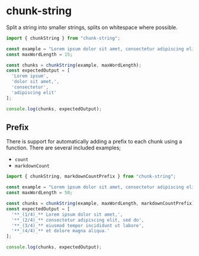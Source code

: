 # chunk-string

Split a string into smaller strings, splits on whitespace where possible.

```typescript
import { chunkString } from "chunk-string";

const example = "Lorem ipsum dolor sit amet, consectetur adipiscing elit"
const maxWordLength = 15;

const chunks = chunkString(example, maxWordLength);
const expectedOutput = [
  'Lorem ipsum',
  'dolor sit amet,',
  'consectetur',
  'adipiscing elit'
];

console.log(chunks, expectedOutput);
```

## Prefix

There is support for automatically adding a prefix to each chunk using a function. There are
several included examples;

- `count`
- `markdownCount`

```typescript
import { chunkString, markdownCountPrefix } from "chunk-string";

const example = "Lorem ipsum dolor sit amet, consectetur adipiscing elit, sed do eiusmod tempor incididunt ut labore et dolore magna aliqua."
const maxWordLength = 50;

const chunks = chunkString(example, maxWordLength, markdownCountPrefix);
const expectedOutput = [
  '**_(1/4)_** Lorem ipsum dolor sit amet,',
  '**_(2/4)_** consectetur adipiscing elit, sed do',
  '**_(3/4)_** eiusmod tempor incididunt ut labore',
  '**_(4/4)_** et dolore magna aliqua.'
];

console.log(chunks, expectedOutput);
```
